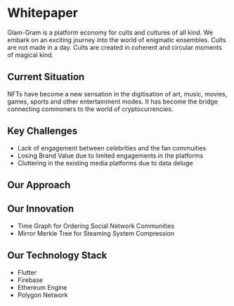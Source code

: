 # Whitepaper

Glam-Gram is a platform economy for cults and cultures of all kind. We embark on an exciting journey into the world of enigmatic ensembles. Cults are not made in a day. Cults are created in coherent and circular moments of magical kind. 

## Current Situation 
NFTs have become a new sensation in the digitisation of art, music, movies, games, sports and other entertainment modes. It has become the bridge connecting commoners to the world of cryptocurrencies. 

## Key Challenges
- Lack of engagement between celebrities and the fan commuities 
- Losing Brand Value due to limited engagements in the platforms
- Cluttering in the existing media platforms due to data deluge

## Our Approach

## Our Innovation
- Time Graph for Ordering Social Network Communities
- Mirror Merkle Tree for Steaming System Compression

## Our Technology Stack
- Flutter
- Firebase
- Ethereum Engine
- Polygon Network


